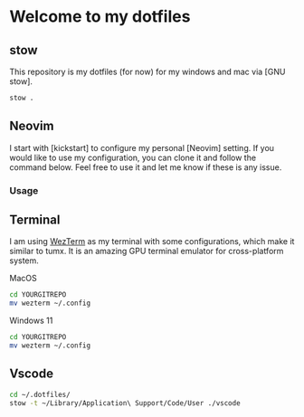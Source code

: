# Welcome to my dotfiles

## stow

This repository is my dotfiles (for now) for my windows and mac via [GNU stow].

```bash
stow .
```
## Neovim
I start with [kickstart] to configure my personal [Neovim] setting. If you would like to use my configuration, you can clone it and follow the command below. Feel free to use it and let me know if these is any issue.

### Usage
## Terminal
I am using [WezTerm](https://wezfurlong.org/wezterm/) as my terminal with some configurations, which make it similar to tumx. It is an amazing GPU terminal emulator for cross-platform system.

MacOS

```bash
cd YOURGITREPO
mv wezterm ~/.config
```

Windows 11

```bash
cd YOURGITREPO
mv wezterm ~/.config
```

## Vscode

```bash
cd ~/.dotfiles/
stow -t ~/Library/Application\ Support/Code/User ./vscode

```

<!-- Plugins:
vim
editorConfig
Error Lens

custom CSS and JS
nord theme
TODO V2
WhichKey

vsnetrew
FindInFaster
OpenInExternalApp

Prettier -->



<!-- ## Emacs

```bash
# add the submodule
git submodule add https://github.com/WeiTing1991/wtemacs.git .emacs.d

git submodule update --init --recursive

git submodule update --remote --merge

```
Please find more information [here](./Emacs.org).

## Zed
please find more infomation [here](). -->
